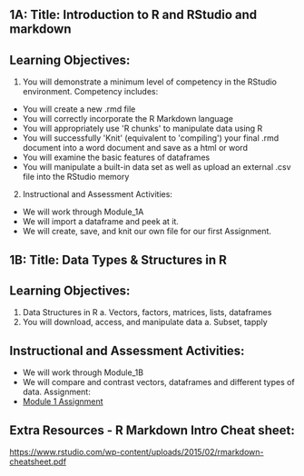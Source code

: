 ## 1A: Title: Introduction to R and RStudio and markdown  
## Learning Objectives: 
1. You will demonstrate a minimum level of competency in the RStudio environment. Competency includes: 
- You will create a new .rmd file
- You will correctly incorporate the R Markdown language
- You will appropriately use 'R chunks' to manipulate data using R
- You will successfully 'Knit' (equivalent to 'compiling') your final .rmd document into a word document and save as a html or word
- You will examine the basic features of dataframes
- You will manipulate a built-in data set as well as upload an external .csv file into the RStudio memory

2. Instructional and Assessment Activities: 
-	We will work through Module_1A
- We will import a dataframe and peek at it.
- We will create, save, and knit our own file for our first Assignment. 


## 1B: Title: Data Types & Structures in R
## Learning Objectives:
1.	Data Structures in R
a.	Vectors, factors, matrices, lists, dataframes
2.	You will download, access, and manipulate data
a.	Subset, tapply

## Instructional and Assessment Activities: 
- We will work through Module_1B
- We will compare and contrast vectors, dataframes and different types of data. 
Assignment: 
- [Module 1 Assignment](assignments/problem_set1.md) 

## Extra Resources - R Markdown Intro Cheat sheet: 
https://www.rstudio.com/wp-content/uploads/2015/02/rmarkdown-cheatsheet.pdf
